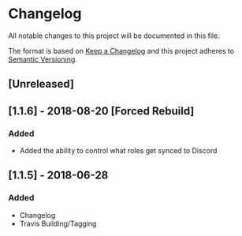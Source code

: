 # Changelog
All notable changes to this project will be documented in this file.

The format is based on [Keep a Changelog](http://keepachangelog.com/en/1.0.0/)
and this project adheres to [Semantic Versioning](http://semver.org/spec/v2.0.0.html).

## [Unreleased]

## [1.1.6] - 2018-08-20 [Forced Rebuild]
### Added
- Added the ability to control what roles get synced to Discord

## [1.1.5] - 2018-06-28
### Added
- Changelog
- Travis Building/Tagging
